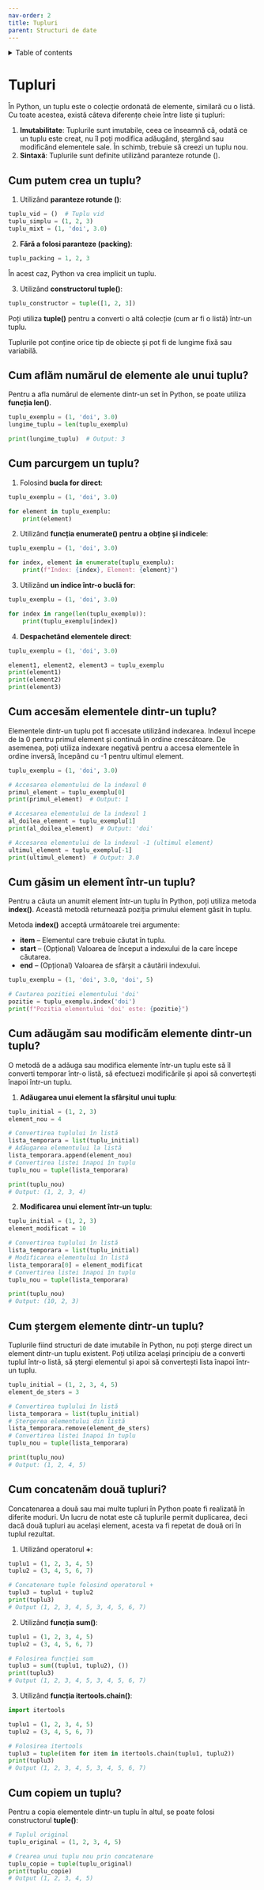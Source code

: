```yaml
---
nav-order: 2
title: Tupluri
parent: Structuri de date
---
```


<details markdown="block">
  <summary>
    Table of contents
  </summary>
  {: .text-delta }
1. TOC
{:toc}
</details>

# Tupluri

În Python, un tuplu este o colecție ordonată de elemente, similară cu o listă. Cu toate acestea, există câteva diferențe cheie între liste și tupluri:

1. **Imutabilitate**: Tuplurile sunt imutabile, ceea ce înseamnă că, odată ce un tuplu este creat, nu îl poți modifica adăugând, ștergând sau modificând elementele sale. În schimb, trebuie să creezi un tuplu nou.
2. **Sintaxă**: Tuplurile sunt definite utilizând paranteze rotunde ().

## Cum putem crea un tuplu?
1. Utilizând **paranteze rotunde ()**:
```python
tuplu_vid = ()  # Tuplu vid
tuplu_simplu = (1, 2, 3)
tuplu_mixt = (1, 'doi', 3.0)
```
2. **Fără a folosi paranteze (packing)**:
```python
tuplu_packing = 1, 2, 3
```
În acest caz, Python va crea implicit un tuplu.

3. Utilizând **constructorul tuple()**:
```python
tuplu_constructor = tuple([1, 2, 3])
```
Poți utiliza **tuple()** pentru a converti o altă colecție (cum ar fi o listă) într-un tuplu.

Tuplurile pot conține orice tip de obiecte și pot fi de lungime fixă sau variabilă.

## Cum aflăm numărul de elemente ale unui tuplu?
Pentru a afla numărul de elemente dintr-un set în Python, se poate utiliza **funcția len()**.
```python
tuplu_exemplu = (1, 'doi', 3.0)
lungime_tuplu = len(tuplu_exemplu)

print(lungime_tuplu)  # Output: 3
```
## Cum parcurgem un tuplu?
1. Folosind **bucla for direct**:
  ```python
  tuplu_exemplu = (1, 'doi', 3.0)

  for element in tuplu_exemplu:
      print(element)
  ```
2. Utilizând **funcția enumerate() pentru a obține și indicele**:
  ```python
  tuplu_exemplu = (1, 'doi', 3.0)

  for index, element in enumerate(tuplu_exemplu):
      print(f"Index: {index}, Element: {element}")
  ```
3. Utilizând **un indice într-o buclă for**:
  ```python
  tuplu_exemplu = (1, 'doi', 3.0)

  for index in range(len(tuplu_exemplu)):
      print(tuplu_exemplu[index])
  ```
4. **Despachetând elementele direct**:
  ```python
  tuplu_exemplu = (1, 'doi', 3.0)

  element1, element2, element3 = tuplu_exemplu
  print(element1)
  print(element2)
  print(element3)
  ```
## Cum accesăm elementele dintr-un tuplu?
Elementele dintr-un tuplu pot fi accesate utilizând indexarea. Indexul începe de la 0 pentru primul element și continuă în ordine crescătoare. De asemenea, poți utiliza indexare negativă pentru a accesa elementele în ordine inversă, începând cu -1 pentru ultimul element.
```python
tuplu_exemplu = (1, 'doi', 3.0)

# Accesarea elementului de la indexul 0
primul_element = tuplu_exemplu[0]
print(primul_element)  # Output: 1

# Accesarea elementului de la indexul 1
al_doilea_element = tuplu_exemplu[1]
print(al_doilea_element)  # Output: 'doi'

# Accesarea elementului de la indexul -1 (ultimul element)
ultimul_element = tuplu_exemplu[-1]
print(ultimul_element)  # Output: 3.0
```
## Cum găsim un element într-un tuplu?
Pentru a căuta un anumit element într-un tuplu în Python, poți utiliza metoda **index()**. Această metodă returnează poziția primului element găsit în tuplu.

Metoda **index()** acceptă următoarele trei argumente:

- **item** – Elementul care trebuie căutat în tuplu.
- **start** – (Opțional) Valoarea de început a indexului de la care începe căutarea.
- **end** – (Opțional) Valoarea de sfârșit a căutării indexului.
```python
tuplu_exemplu = (1, 'doi', 3.0, 'doi', 5)

# Cautarea pozitiei elementului 'doi'
pozitie = tuplu_exemplu.index('doi')
print(f"Pozitia elementului 'doi' este: {pozitie}")
```
## Cum adăugăm sau modificăm elemente dintr-un tuplu?
O metodă de a adăuga sau modifica elemente într-un tuplu este să îl converti temporar într-o listă, să efectuezi modificările și apoi să convertești înapoi într-un tuplu.
 
1. **Adăugarea unui element la sfârșitul unui tuplu**:
  ```python
  tuplu_initial = (1, 2, 3)
  element_nou = 4

  # Convertirea tuplului în listă
  lista_temporara = list(tuplu_initial)
  # Adăugarea elementului la listă
  lista_temporara.append(element_nou)
  # Convertirea listei înapoi în tuplu
  tuplu_nou = tuple(lista_temporara)

  print(tuplu_nou)
  # Output: (1, 2, 3, 4) 
  ```
2. **Modificarea unui element într-un tuplu**:
  ```python
  tuplu_initial = (1, 2, 3)
  element_modificat = 10

  # Convertirea tuplului în listă
  lista_temporara = list(tuplu_initial)
  # Modificarea elementului în listă
  lista_temporara[0] = element_modificat
  # Convertirea listei înapoi în tuplu
  tuplu_nou = tuple(lista_temporara)

  print(tuplu_nou)
  # Output: (10, 2, 3)
  ```
## Cum ștergem elemente dintr-un tuplu?
Tuplurile fiind structuri de date imutabile în Python, nu poți șterge direct un element dintr-un tuplu existent. Poți utiliza același principiu de a converti tuplul într-o listă, să ștergi elementul și apoi să convertești lista înapoi într-un tuplu.
```python
tuplu_initial = (1, 2, 3, 4, 5)
element_de_sters = 3

# Convertirea tuplului în listă
lista_temporara = list(tuplu_initial)
# Ștergerea elementului din listă
lista_temporara.remove(element_de_sters)
# Convertirea listei înapoi în tuplu
tuplu_nou = tuple(lista_temporara)

print(tuplu_nou)
# Output: (1, 2, 4, 5)
```
## Cum concatenăm două tupluri?
Concatenarea a două sau mai multe tupluri în Python poate fi realizată în diferite moduri. Un lucru de notat este că tuplurile permit duplicarea, deci dacă două tupluri au același element, acesta va fi repetat de două ori în tuplul rezultat.
1. Utilizând operatorul **+**:
  ```python
  tuplu1 = (1, 2, 3, 4, 5)
  tuplu2 = (3, 4, 5, 6, 7)

  # Concatenare tuple folosind operatorul +
  tuplu3 = tuplu1 + tuplu2
  print(tuplu3)
  # Output (1, 2, 3, 4, 5, 3, 4, 5, 6, 7)
  ```
2. Utilizând **funcția sum()**:
  ```python
  tuplu1 = (1, 2, 3, 4, 5)
  tuplu2 = (3, 4, 5, 6, 7)

  # Folosirea funcției sum
  tuplu3 = sum((tuplu1, tuplu2), ())
  print(tuplu3)
  # Output (1, 2, 3, 4, 5, 3, 4, 5, 6, 7)
  ```
3. Utilizând **funcția itertools.chain()**:
  ```python
  import itertools

  tuplu1 = (1, 2, 3, 4, 5)
  tuplu2 = (3, 4, 5, 6, 7)

  # Folosirea itertools
  tuplu3 = tuple(item for item in itertools.chain(tuplu1, tuplu2))
  print(tuplu3)
  # Output (1, 2, 3, 4, 5, 3, 4, 5, 6, 7)
  ```
## Cum copiem un tuplu?
Pentru a copia elementele dintr-un tuplu în altul, se poate folosi constructorul **tuple()**:
```python
# Tuplul original
tuplu_original = (1, 2, 3, 4, 5)

# Crearea unui tuplu nou prin concatenare
tuplu_copie = tuple(tuplu_original)
print(tuplu_copie)
# Output (1, 2, 3, 4, 5)
```
